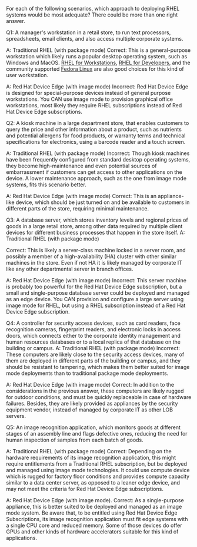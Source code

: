 For each of the following scenarios, which approach to deploying RHEL systems would be most adequate?
There could be more than one right answer.

Q1: A manager's workstation in a retail store, to run text processors, spreadsheets, email clients, and also access multiple corporate systems.

A: Traditional RHEL (with package mode)
Correct: This is a general-purpose workstation which likely runs a popular desktop operating system, such as Windows and MacOS.
<a href="https://www.redhat.com/en/technologies/linux-platforms/enterprise-linux/workstations">RHEL for Workstations</a>, <a href="https://www.redhat.com/en/technologies/linux-platforms/enterprise-linux/red-hat-enterprise-linux-for-developers">RHEL for Developers</a>, and the community supported <a href="https://fedoraproject.org">Fedora Linux</a> are also good choices for this kind of user workstation.

A: Red Hat Device Edge (with image mode)
Incorrect: Red Hat Device Edge is designed for special-purpose devices instead of general purpose workstations.
You CAN use image mode to provision graphical office workstations, most likely they require RHEL subscriptions instead of Red Hat Device Edge subscriptions.

Q2: A kiosk machine in a large department store, that enables customers to query the price and other information about a product, such as nutrients and potential allergens for food products, or warranty terms and technical specifications for electronics, using a barcode reader and a touch screen.

A: Traditional RHEL (with package mode)
Incorrect: Though kiosk machines have been frequently configured from standard desktop operating systems, they become high-maintenance and even potential sources of embarrassment if customers can get access to other applications on the device.
A lower maintenance approach, such as the one from image mode systems, fits this scenario better.

A: Red Hat Device Edge (with image mode)
Correct: This is an appliance-like device, which should be just turned on and be available to customers in different parts of the store, requiring minimal maintenance.

Q3: A database server, which stores inventory levels and regional prices of goods in a large retail store, among other data required by multiple client devices for different business processes that happen in the store itself.
A: Traditional RHEL (with package mode)

Correct: This is likely a server-class machine locked in a server room, and possibly a member of a high-availability (HA) cluster with other similar machines in the store.
Even if not HA it is likely managed by corporate IT like any other departmental server in branch offices.

A: Red Hat Device Edge (with image mode)
Incorrect: This server machine is probably too powerful for the Red Hat Device Edge subscription, but a small and single-purpose database server could be deployed and managed as an edge device.
You CAN provision and configure a large server using image mode for RHEL, but using a RHEL subscription instead of a Red Hat Device Edge subscription.

Q4: A controller for security access devices, such as card readers, face recognition cameras, fingerprint readers, and electronic locks in access doors, which connects either to the corporate identity management and human resources databases or to a local replica of that database on the building or campus.
A: Traditional RHEL (with package mode)
Incorrect: These computers are likely close to the security access devices, many of them are deployed in different parts of the building or campus, and they should be resistant to tampering, which makes them better suited for image mode deployments than to traditional package mode deployments.

A: Red Hat Device Edge (with image mode)
Correct: In addition to the considerations in the previous answer, these computers are likely rugged for outdoor conditions, and must be quickly replaceable in case of hardware failures.
Besides, they are likely provided as appliances by the security equipment vendor, instead of managed by corporate IT as other LOB servers.

Q5: An image recognition application, which monitors goods at different stages of an assembly line and flags defective ones, reducing the need for human inspection of samples from each batch of goods.

A: Traditional RHEL (with package mode)
Correct: Depending on the hardware requirements of its image recognition application, this might require entitlements from a Traditional RHEL subscription, but be deployed and managed using image mode technologies.
It could use compute device which is rugged for factory floor conditions and provides compute capacity similar to a data center server, as opposed to a leaner edge device, and may not meet the criteria for Red Hat Device Edge subscriptions.

A: Red Hat Device Edge (with image mode).
Correct: As a single-purpose appliance, this is better suited to be deployed and managed as an image mode system.
Be aware that, to be entitled using Red Hat Device Edge Subscriptions, its image recognition application must fit edge systems with a single CPU core and reduced memory.
Some of those devices do offer GPUs and other kinds of hardware accelerators suitable for this kind of applications.
